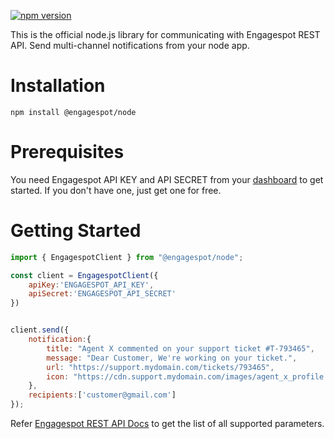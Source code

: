 [![npm version](https://badge.fury.io/js/@engagespot%2Fnode.svg)](https://badge.fury.io/js/@engagespot%2Fnode)

This is the official node.js library for communicating with Engagespot REST API. Send multi-channel notifications from your node app.

# Installation

```
npm install @engagespot/node
```

# Prerequisites
You need Engagespot API KEY and API SECRET from your [dashboard](https://portal.engagespot.co) to get started. If you don't have one, just get one for free.

# Getting Started

```javascript
import { EngagespotClient } from "@engagespot/node";

const client = EngagespotClient({
    apiKey:'ENGAGESPOT_API_KEY',
    apiSecret:'ENGAGESPOT_API_SECRET'
})


client.send({
    notification:{
        title: "Agent X commented on your support ticket #T-793465",
        message: "Dear Customer, We're working on your ticket.",
        url: "https://support.mydomain.com/tickets/793465",
        icon: "https://cdn.support.mydomain.com/images/agent_x_profile.png"
    },
    recipients:['customer@gmail.com']
});
```

Refer [Engagespot REST API Docs](https://documentation.engagespot.co/docs/rest-api) to get the list of all supported parameters.